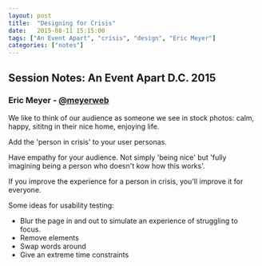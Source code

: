 ```yaml
---
layout: post
title:  "Designing for Crisis"
date:   2015-08-11 15:15:00
tags: ["An Event Apart", "crisis", "design", "Eric Meyer"]
categories: ["notes"]
---
```


## Session Notes: An Event Apart D.C. 2015


### Eric Meyer - [@meyerweb]

We like to think of our audience as someone we see in stock photos: calm, happy, sititng in their nice home, enjoying life.

Add the 'person in crisis' to your user personas.

Have empathy for your audience. Not simply 'being nice' but 'fully imagining being a person who doesn't kow how this works'.

If you improve the experience for a person in crisis, you'll improve it for everyone.

Some ideas for usability testing:

- Blur the page in and out to simulate an experience of struggling to focus.
- Remove elements
- Swap words around
- Give an extreme time constraints






[@meyerweb]:http://twitter.com/meyerweb